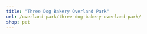 ```yaml
---
title: "Three Dog Bakery Overland Park"
url: /overland-park/three-dog-bakery-overland-park/
shop: pet
---
```

